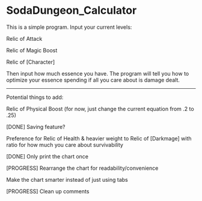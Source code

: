 # SodaDungeon_Calculator


This is a simple program. Input your current levels:

Relic of Attack

Relic of Magic Boost

Relic of [Character]


Then input how much essence you have. The program will 
tell you how to optimize your essence spending if all 
you care about is damage dealt. 

_______________________________________________________
Potential things to add:

Relic of Physical Boost (for now, just change the current 
    equation from .2 to .25)
    
[DONE] Saving feature? 

Preference for Relic of Health & heavier weight to 
    Relic of [Darkmage] with ratio for how much you
    care about survivability
    
[DONE] Only print the chart once

[PROGRESS] Rearrange the chart for readability/convenience

Make the chart smarter instead of just using tabs

[PROGRESS] Clean up comments
